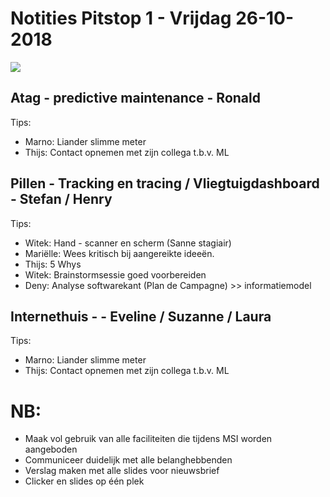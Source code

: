 # Notities Pitstop 1 - Vrijdag 26-10-2018
![](http://ignorelimits.com/wp-content/uploads/2017/06/10-THINGS-THAT-REQUIRE-ZERO-TALENT-724x1024.jpg)


## Atag - predictive maintenance - Ronald
Tips:
- Marno: Liander slimme meter
- Thijs: Contact opnemen met zijn collega t.b.v. ML


## Pillen - Tracking en tracing / Vliegtuigdashboard - Stefan / Henry
Tips:
- Witek: Hand - scanner en scherm (Sanne stagiair)
- Mariëlle: Wees kritisch bij aangereikte ideeën.
- Thijs: 5 Whys
- Witek: Brainstormsessie goed voorbereiden
- Deny: Analyse softwarekant (Plan de Campagne) >> informatiemodel

## Internethuis - - Eveline / Suzanne / Laura
Tips:
- Marno: Liander slimme meter
- Thijs: Contact opnemen met zijn collega t.b.v. ML

# NB:
- Maak vol gebruik van alle faciliteiten die tijdens MSI worden aangeboden
- Communiceer duidelijk met alle belanghebbenden
- Verslag maken met alle slides voor nieuwsbrief
- Clicker en slides op één plek
